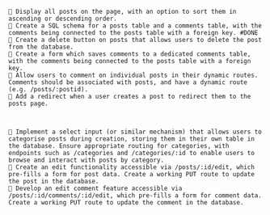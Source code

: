     🎯 Display all posts on the page, with an option to sort them in ascending or descending order.
    🎯 Create a SQL schema for a posts table and a comments table, with the comments being connected to the posts table with a foreign key. #DONE
    🎯 Create a delete button on posts that allows users to delete the post from the database.
    🎯 Create a form which saves comments to a dedicated comments table, with the comments being connected to the posts table with a foreign key.
    🎯 Allow users to comment on individual posts in their dynamic routes. Comments should be associated with posts, and have a dynamic route (e.g. /posts/:postid).
    🎯 Add a redirect when a user creates a post to redirect them to the posts page.



    🏹 Implement a select input (or similar mechanism) that allows users to categorise posts during creation, storing them in their own table in the database. Ensure appropriate routing for categories, with endpoints such as /categories and /categories/:id to enable users to browse and interact with posts by category.
    🏹 Create an edit functionality accessible via /posts/:id/edit, which pre-fills a form for post data. Create a working PUT route to update the post in the database.
    🏹 Develop an edit comment feature accessible via /posts/:id/comments/:id/edit, which pre-fills a form for comment data. Create a working PUT route to update the comment in the database.
